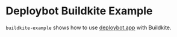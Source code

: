 # Deploybot Buildkite Example

`buildkite-example` shows how to use [deploybot.app](https://deploybot.app) with Buildkite.
